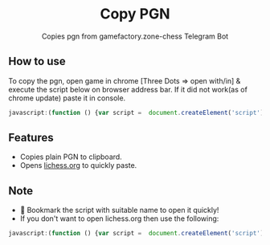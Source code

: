 <h1 align="center">Copy PGN</h1>

<div align="center">

Copies pgn from gamefactory.zone-chess Telegram Bot


</div>

## How to use

To copy the pgn, open game in chrome [Three Dots => open with/in] & execute the script below on browser address bar.
If it did not work(as of chrome update) paste it in console.

```javascript
javascript:(function () {var script =  document.createElement('script'); script.src="https://flash073.github.io/copy-pgn/pgnGrabberL.js"; document.body.appendChild(script); script.onload = function () { copyPgn() } })();
```

## Features

* Copies plain PGN to clipboard.
* Opens [lichess.org](https://lichess.org) to quickly paste.

## Note
* 🔖 Bookmark the script with suitable name to open it quickly! 
* If you don't want to open lichess.org then use the following:
```javascript
javascript:(function () {var script =  document.createElement('script'); script.src="https://flash073.github.io/copy-pgn/pgnGrabberL.js"; document.body.appendChild(script); script.onload = function () { copyPgn(0) } })();
```
